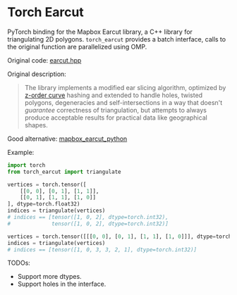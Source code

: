 # Torch Earcut

PyTorch binding for the Mapbox Earcut library, a C++ library for triangulating 2D polygons. `torch_earcut` provides a batch interface, calls to the original function are parallelized using OMP.

Original code: [earcut.hpp](https://github.com/mapbox/earcut.hpp)

Original description:

> The library implements a modified ear slicing algorithm, optimized by
> [z-order curve](http://en.wikipedia.org/wiki/Z-order_curve) hashing and
> extended to handle holes, twisted polygons, degeneracies and self-intersections
> in a way that doesn't _guarantee_ correctness of triangulation, but attempts to
> always produce acceptable results for practical data like geographical shapes.

Good alternative: [mapbox_earcut_python](https://github.com/skogler/mapbox_earcut_python)

Example:


```py
import torch
from torch_earcut import triangulate

vertices = torch.tensor([
    [[0, 0], [0, 1], [1, 1]],
    [[0, 1], [1, 1], [1, 0]]
], dtype=torch.float32)
indices = triangulate(vertices)
# indices == [tensor([1, 0, 2], dtype=torch.int32), 
#             tensor([1, 0, 2], dtype=torch.int32)]

vertices = torch.tensor([[[0, 0], [0, 1], [1, 1], [1, 0]]], dtype=torch.float32)
indices = triangulate(vertices) 
# indices == [tensor([1, 0, 3, 3, 2, 1], dtype=torch.int32)]

```

TODOs:
- Support more dtypes.
- Support holes in the interface.